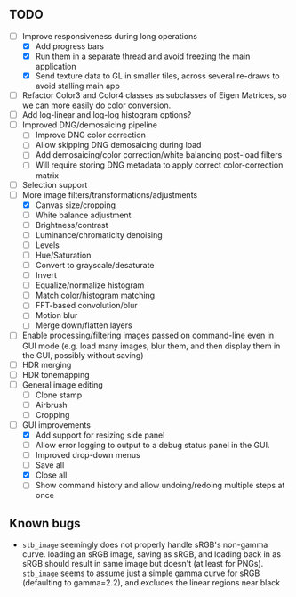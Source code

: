 ## TODO

- [ ] Improve responsiveness during long operations
   - [x] Add progress bars
   - [x] Run them in a separate thread and avoid freezing the main application
   - [x] Send texture data to GL in smaller tiles, across several re-draws to avoid stalling main app
- [ ] Refactor Color3 and Color4 classes as subclasses of Eigen Matrices, so we can more easily do color conversion.
- [ ] Add log-linear and log-log histogram options?
- [ ] Improved DNG/demosaicing pipeline
   - [ ] Improve DNG color correction
   - [ ] Allow skipping DNG demosaicing during load
   - [ ] Add demosaicing/color correction/white balancing post-load filters
   - [ ] Will require storing DNG metadata to apply correct color-correction matrix
- [ ] Selection support
- [ ] More image filters/transformations/adjustments 
   - [x] Canvas size/cropping
   - [ ] White balance adjustment
   - [ ] Brightness/contrast
   - [ ] Luminance/chromaticity denoising 
   - [ ] Levels
   - [ ] Hue/Saturation
   - [ ] Convert to grayscale/desaturate
   - [ ] Invert
   - [ ] Equalize/normalize histogram
   - [ ] Match color/histogram matching
   - [ ] FFT-based convolution/blur
   - [ ] Motion blur
   - [ ] Merge down/flatten layers
- [ ] Enable processing/filtering images passed on command-line even in GUI mode (e.g. load many images, blur them, and then display them in the GUI, possibly without saving)
- [ ] HDR merging
- [ ] HDR tonemapping
- [ ] General image editing
   - [ ] Clone stamp
   - [ ] Airbrush
   - [ ] Cropping
- [ ] GUI improvements
   - [x] Add support for resizing side panel
   - [ ] Allow error logging to output to a debug status panel in the GUI.
   - [ ] Improved drop-down menus
   - [ ] Save all
   - [x] Close all
   - [ ] Show command history and allow undoing/redoing multiple steps at once

## Known bugs
- ``stb_image`` seemingly does not properly handle sRGB's non-gamma curve. loading an sRGB image, saving as sRGB, and loading back in as sRGB should result in same image but doesn't (at least for PNGs). ``stb_image`` seems to assume just a simple gamma curve for sRGB (defaulting to gamma=2.2), and excludes the linear regions near black
